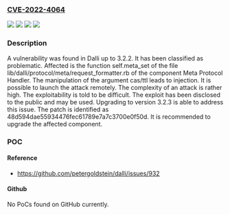 ### [CVE-2022-4064](https://cve.mitre.org/cgi-bin/cvename.cgi?name=CVE-2022-4064)
![](https://img.shields.io/static/v1?label=Product&message=Dalli&color=blue)
![](https://img.shields.io/static/v1?label=Version&message=%3D%203.2.0%20&color=brighgreen)
![](https://img.shields.io/static/v1?label=Vulnerability&message=Improper%20Neutralization&color=brighgreen)
![](https://img.shields.io/static/v1?label=Vulnerability&message=Injection&color=brighgreen)

### Description

A vulnerability was found in Dalli up to 3.2.2. It has been classified as problematic. Affected is the function self.meta_set of the file lib/dalli/protocol/meta/request_formatter.rb of the component Meta Protocol Handler. The manipulation of the argument cas/ttl leads to injection. It is possible to launch the attack remotely. The complexity of an attack is rather high. The exploitability is told to be difficult. The exploit has been disclosed to the public and may be used. Upgrading to version 3.2.3 is able to address this issue. The patch is identified as 48d594dae55934476fec61789e7a7c3700e0f50d. It is recommended to upgrade the affected component.

### POC

#### Reference
- https://github.com/petergoldstein/dalli/issues/932

#### Github
No PoCs found on GitHub currently.

